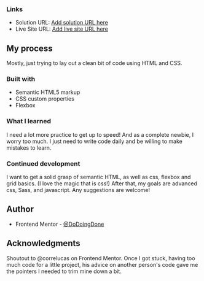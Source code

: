 

### Links

- Solution URL: [Add solution URL here](https://your-solution-url.com)
- Live Site URL: [Add live site URL here](https://your-live-site-url.com)

## My process 
Mostly, just trying to lay out a clean bit of code using HTML and CSS.  

### Built with

- Semantic HTML5 markup
- CSS custom properties
- Flexbox

### What I learned

I need a lot more practice to get up to speed!  And as a complete newbie, I worry too much.  I just need to write code daily and be willing to make mistakes to learn.

### Continued development

I want to get a solid grasp of semantic HTML, as well as css, flexbox and grid basics. (I love the magic that is css!) After that, my goals are advanced css, Sass, and javascript. Any suggestions are welcome!

## Author

- Frontend Mentor - [@DoDoingDone](https://www.frontendmentor.io/profile/dodoingdone)

## Acknowledgments

Shoutout to @correlucas on Frontend Mentor.  Once I got stuck, having too much code for a little project, his advice on another person's code gave me the pointers I needed to trim mine down a bit.

